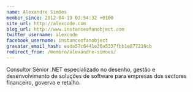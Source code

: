 ```yaml
---
name: Alexandre Simões
member_since: 2012-04-19 03:54:32 +0100
site_url: http://alexcode.com
blog_url: http://www.instanceofanobject.com
twitter_username: alexcode
facebook_username: instanceofanobject
gravatar_email_hash: eada57c6441e30a5337fbb1e877216cb
redirect_from: /membro/alexandre-simoes/
---
```

Consultor Sénior .NET especializado no desenho, gestão e desenvolvimento de soluções de software para empresas dos sectores financeiro, govervo e retalho.

